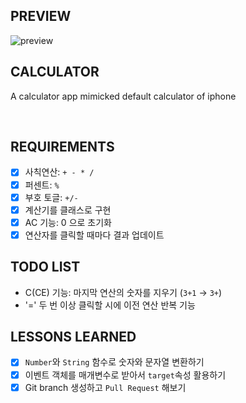 ## PREVIEW
![preview](./image/vanilla_js_counter.png)

## CALCULATOR
A calculator app mimicked default calculator of iphone

</br>

## REQUIREMENTS
- [x] 사칙연산: `+ - * /`
- [x] 퍼센트: `%`
- [x] 부호 토글: `+/-`
- [x] 계산기를 클래스로 구현
- [x] AC 기능: 0 으로 초기화
- [x] 연산자를 클릭할 때마다 결과 업데이트

## TODO LIST

- C(CE) 기능: 마지막 연산의 숫자를 지우기 (`3+1` → `3+`)
- '=' 두 번 이상 클릭할 시에 이전 연산 반복 기능

## LESSONS LEARNED

- [x] `Number`와 `String` 함수로 숫자와 문자열 변환하기
- [x] 이벤트 객체를 매개변수로 받아서 `target`속성 활용하기
- [x] Git branch 생성하고 `Pull Request` 해보기
